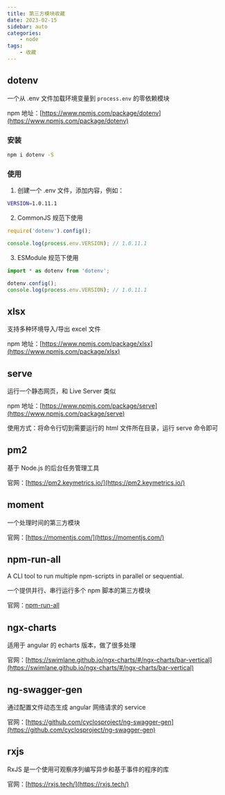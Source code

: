 ```yaml
---
title: 第三方模块收藏
date: 2023-02-15
sidebar: auto
categories:
    - node
tags:
    - 收藏
---
```


## dotenv

一个从 .env 文件加载环境变量到 `process.env` 的零依赖模块

npm 地址：[https://www.npmjs.com/package/dotenv](https://www.npmjs.com/package/dotenv)

### 安装

```sh
npm i dotenv -S
```

### 使用

1. 创建一个 .env 文件，添加内容，例如：

```sh
VERSION=1.0.11.1
```

2. CommonJS 规范下使用

```js
require('dotenv').config();

console.log(process.env.VERSION); // 1.0.11.1
```

3. ESModule 规范下使用

```js
import * as dotenv from 'dotenv';

dotenv.config();
console.log(process.env.VERSION); // 1.0.11.1
```

## xlsx

支持多种环境导入/导出 excel 文件

npm 地址：[https://www.npmjs.com/package/xlsx](https://www.npmjs.com/package/xlsx)

## serve

运行一个静态网页，和 Live Server 类似

npm 地址：[https://www.npmjs.com/package/serve](https://www.npmjs.com/package/serve)

使用方式：将命令行切到需要运行的 html 文件所在目录，运行 serve 命令即可

## pm2

基于 Node.js 的后台任务管理工具

官网：[https://pm2.keymetrics.io/](https://pm2.keymetrics.io/)

## moment

一个处理时间的第三方模块

官网：[https://momentjs.com/](https://momentjs.com/)

## npm-run-all

A CLI tool to run multiple npm-scripts in parallel or sequential.

一个提供并行、串行运行多个 npm 脚本的第三方模块

官网：[npm-run-all](https://github.com/mysticatea/npm-run-all)

## ngx-charts

适用于 angular 的 echarts 版本，做了很多处理

官网：[https://swimlane.github.io/ngx-charts/#/ngx-charts/bar-vertical](https://swimlane.github.io/ngx-charts/#/ngx-charts/bar-vertical)

## ng-swagger-gen

通过配置文件动态生成 angular 网络请求的 service

官网：[https://github.com/cyclosproject/ng-swagger-gen](https://github.com/cyclosproject/ng-swagger-gen)

## rxjs

RxJS 是一个使用可观察序列编写异步和基于事件的程序的库

官网：[https://rxjs.tech/](https://rxjs.tech/)
